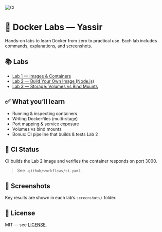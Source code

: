 ![CI](https://github.com/yassirrah/docker_labs/actions/workflows/ci.yaml/badge.svg)



# 🐳 Docker Labs — Yassir

Hands-on labs to learn Docker from zero to practical use. Each lab includes
commands, explanations, and screenshots.

## 📚 Labs
- [Lab 1 — Images & Containers](./lab1_images_containers/notes.md)
- [Lab 2 — Build Your Own Image (Node.js)](./lab2_dockerfile/notes.md)
- [Lab 3 — Storage: Volumes vs Bind Mounts](./lab3_storage/notes.md)

## ✅ What you’ll learn
- Running & inspecting containers
- Writing Dockerfiles (multi-stage)
- Port mapping & service exposure
- Volumes vs bind mounts
- Bonus: CI pipeline that builds & tests Lab 2

## 🧪 CI Status
CI builds the Lab 2 image and verifies the container responds on port 3000.

> See `.github/workflows/ci.yaml`.

## 📸 Screenshots
Key results are shown in each lab’s `screenshots/` folder.

## 📝 License
MIT — see [LICENSE](./LICENSE).
